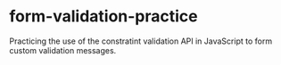 # form-validation-practice
Practicing the use of the constratint validation API in JavaScript to form custom validation messages. 
